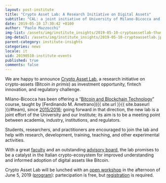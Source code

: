 ```yaml
---
layout: post-institute
title: "Crypto Asset Lab: A Research Initiative on Digital Assets"
subtitle: "CAL: a joint initiative of University of Milano-Bicocca and Digital Gold Institute"
date: 2019-05-10 17:30:42 +0100
author: "Paolo Mazzocchi"
img-list: /assets/img/institute_insights/2019-05-10-cryptoassetlab-thumb.jpg
img-detail: /assets/img/institute_insights/2019-05-10-cryptoassetlab.jpg
parent-category: institute-insights
categories: news
locale: it
uid: 20190510-institute-events
published: true
comments: false
---
```

We are happy to announce [Crypto Asset Lab](http://cryptoassetlab.diseade.unimib.it/), a research initiative on crypto-assets (Bitcoin *in primis*) as investment opportunity, fintech innovation, and regulatory challenge.

Milano-Bicocca has been offering a
“[Bitcoin and Blockchain Technology](https://www.ametrano.net/bbt/)” course,
taught by [Ferdinando M. Ametrano]({{ site.url }}{{ site.baseurl }}/#team),
since [2015/2016](https://www.ametrano.net/courses/#past-university-courses);
going forward in that direction,
the new lab is a joint effort of the University and
our Institute; its aim is to be a meeting point between academia,
industry, institutions, and regulators.

Students, researchers, and practitioners are encouraged
to join the lab and help with research, development, training,
teaching, and other experimental activities.

With a great
[faculty](https://cryptoassetlab.diseade.unimib.it/faculty/)
and an outstanding
[advisory board](http://cryptoassetlab.diseade.unimib.it/advisory-board/),
the lab promises
to be a catalyst in the Italian crypto-ecosystem for improved understanding
and informed adoption of digital assets like Bitcoin.

Crypto Asset Lab will be lunched with an
[open workshop](https://cryptoassetlab.diseade.unimib.it/2019/05/10/presentation.html)
in the afternoon of June 5, 2019
([program](http://cryptoassetlab.diseade.unimib.it/docs/20190605-presentazione-cal.pdf)): partecipation is free, but
[registration](https://docs.google.com/forms/d/e/1FAIpQLSeI4YDiaNdSCOr2h0QXa9qDUSmmsFqtdgsk6j4_x8FcVgK84Q/viewform)
is required.
